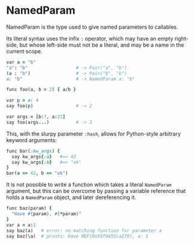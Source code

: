 # NamedParam

NamedParam is the type used to give named parameters to callables.

Its literal syntax uses the infix `:` operator, which may have an empty right-side, but whose left-side must not be a literal, and may be a name in the current scope.

```ruby
var a = "b"
"a": "b"                  # -> Pair("a", "b")
(a : "b")                 # -> Pair("b", "b")
a: "b"                    # -> NamedParam a: "b"

func foo(a, b = 2) { a/b }

var p = a: 4
say foo(p)                # -> 2

var args = [b:7, a:21]
say foo(args...)          # -> 3
```

This, with the slurpy parameter `:hash`, allows for Python-style arbitrary keyword arguments:

```ruby
func bar(:kw_args) {
  say kw_args{:a}   #=> 42        
  say kw_args{:b}   #=> "ok"
}
bar(a => 42, b => "ok")
```

It is not possible to write a function which takes a literal `NamedParam` argument, but this can be overcome by passing a variable reference that holds a `NamedParam` object, and later dereferencing it.

```ruby
func baz(param) {
  "Have #{param}, #{*param}"
}
var a = a:1
say baz(a)   # error: no matching function for parameter a
say baz(\a)  # prints: Have REF(0x55f9455ca270), a: 1
```
